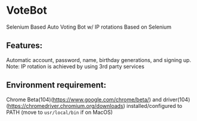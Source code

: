 # VoteBot
Selenium Based Auto Voting Bot w/ IP rotations Based on Selenium

## Features:
Automatic account, password, name, birthday generations, and signing up.
Note: IP rotation is achieved by using 3rd party services

## Environment requirement: 
Chrome Beta(104)(https://www.google.com/chrome/beta/) and driver(104)(https://chromedriver.chromium.org/downloads) installed/configured to PATH (move to `usr/local/bin` if on MacOS)
